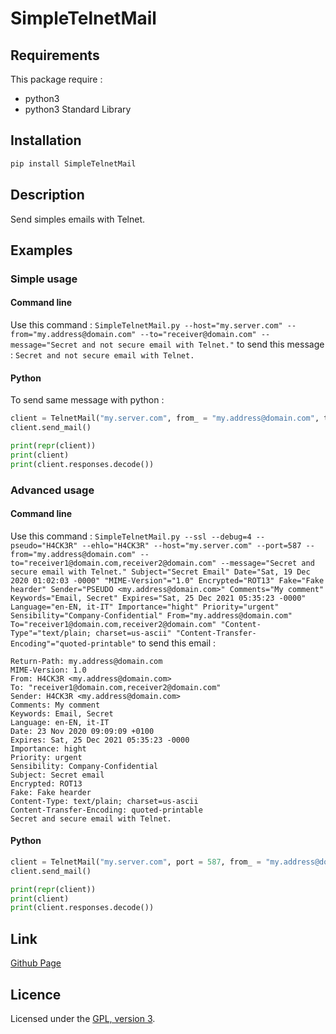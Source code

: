 # SimpleTelnetMail

## Requirements
This package require : 
 - python3
 - python3 Standard Library

## Installation
```bash
pip install SimpleTelnetMail 
```

## Description 
Send simples emails with Telnet.

## Examples

### Simple usage

#### Command line
Use this command : `SimpleTelnetMail.py --host="my.server.com" --from="my.address@domain.com" --to="receiver@domain.com" --message="Secret and not secure email with Telnet."` to send this message : `Secret and not secure email with Telnet.`

#### Python
To send same message with python :
```python
client = TelnetMail("my.server.com", from_ = "my.address@domain.com", to = ["receiver@domain.com"], message = "Secret and not secure email with Telnet.", ssl = False)
client.send_mail()

print(repr(client))
print(client)
print(client.responses.decode())
```

### Advanced usage

#### Command line
Use this command : `SimpleTelnetMail.py --ssl --debug=4 --pseudo="H4CK3R" --ehlo="H4CK3R" --host="my.server.com" --port=587 --from="my.address@domain.com" --to="receiver1@domain.com,receiver2@domain.com" --message="Secret and secure email with Telnet." Subject="Secret Email" Date="Sat, 19 Dec 2020 01:02:03 -0000" "MIME-Version"="1.0" Encrypted="ROT13" Fake="Fake hearder" Sender="PSEUDO <my.address@domain.com>" Comments="My comment" Keywords="Email, Secret" Expires="Sat, 25 Dec 2021 05:35:23 -0000" Language="en-EN, it-IT" Importance="hight" Priority="urgent" Sensibility="Company-Confidential" From="my.address@domain.com" To="receiver1@domain.com,receiver2@domain.com" "Content-Type"="text/plain; charset=us-ascii" "Content-Transfer-Encoding"="quoted-printable"` to send this email :
```
Return-Path: my.address@domain.com
MIME-Version: 1.0
From: H4CK3R <my.address@domain.com>
To: "receiver1@domain.com,receiver2@domain.com"
Sender: H4CK3R <my.address@domain.com>
Comments: My comment
Keywords: Email, Secret
Language: en-EN, it-IT
Date: 23 Nov 2020 09:09:09 +0100
Expires: Sat, 25 Dec 2021 05:35:23 -0000
Importance: hight
Priority: urgent
Sensibility: Company-Confidential
Subject: Secret email
Encrypted: ROT13
Fake: Fake hearder
Content-Type: text/plain; charset=us-ascii
Content-Transfer-Encoding: quoted-printable
Secret and secure email with Telnet.
```

#### Python

```python
client = TelnetMail("my.server.com", port = 587, from_ = "my.address@domain.com", to = ["receiver1@domain.com", "receiver2@domain.com"], message = "Secret and secure email with Telnet.", ehlo = "H4CK3R", pseudo = "Mr_X", ssl = True, debug = 4, Subject="Secret Email", Date="Sat, 19 Dec 2020 01:02:03 -0000", MIME_Version="1.0", Encrypted="ROT13", Fake="Fake hearder", Sender="PSEUDO <my.address@domain.com>", Comments="My comment", Keywords="Email, Secret", Expires="Sat, 25 Dec 2021 05:35:23 -0000", Language="en-EN, it-IT", Importance="hight", Priority="urgent", Sensibility="Company-Confidential", From="PSEUDO <my.address@domain.com>", To="receiver1@domain.com,receiver2@domain.com", Content_Type="text/plain; charset=us-ascii", Content_Transfer_Encoding="quoted-printable")
client.send_mail()

print(repr(client))
print(client)
print(client.responses.decode())
```

## Link
[Github Page](https://github.com/mauricelambert/SimpleTelnetMail)

## Licence
Licensed under the [GPL, version 3](https://www.gnu.org/licenses/).